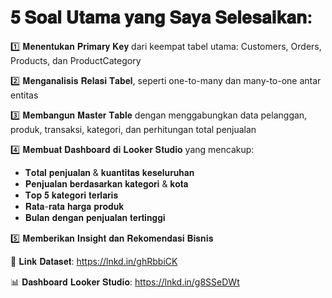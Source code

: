 # 𝟓 𝐒𝐨𝐚𝐥 𝐔𝐭𝐚𝐦𝐚 𝐲𝐚𝐧𝐠 𝐒𝐚𝐲𝐚 𝐒𝐞𝐥𝐞𝐬𝐚𝐢𝐤𝐚𝐧:
1️⃣ 𝐌𝐞𝐧𝐞𝐧𝐭𝐮𝐤𝐚𝐧 𝐏𝐫𝐢𝐦𝐚𝐫𝐲 𝐊𝐞𝐲 dari keempat tabel utama: Customers, Orders, Products, dan ProductCategory

2️⃣ 𝐌𝐞𝐧𝐠𝐚𝐧𝐚𝐥𝐢𝐬𝐢𝐬 𝐑𝐞𝐥𝐚𝐬𝐢 𝐓𝐚𝐛𝐞𝐥, seperti one-to-many dan many-to-one antar entitas

3️⃣ 𝐌𝐞𝐦𝐛𝐚𝐧𝐠𝐮𝐧 𝐌𝐚𝐬𝐭𝐞𝐫 𝐓𝐚𝐛𝐥𝐞 dengan menggabungkan data pelanggan, produk, transaksi, kategori, dan perhitungan total penjualan

4️⃣ 𝐌𝐞𝐦𝐛𝐮𝐚𝐭 𝐃𝐚𝐬𝐡𝐛𝐨𝐚𝐫𝐝 𝐝𝐢 𝐋𝐨𝐨𝐤𝐞𝐫 𝐒𝐭𝐮𝐝𝐢𝐨 yang mencakup:
 - 𝐓𝐨𝐭𝐚𝐥 𝐩𝐞𝐧𝐣𝐮𝐚𝐥𝐚𝐧 & 𝐤𝐮𝐚𝐧𝐭𝐢𝐭𝐚𝐬 𝐤𝐞𝐬𝐞𝐥𝐮𝐫𝐮𝐡𝐚𝐧
 - 𝐏𝐞𝐧𝐣𝐮𝐚𝐥𝐚𝐧 𝐛𝐞𝐫𝐝𝐚𝐬𝐚𝐫𝐤𝐚𝐧 𝐤𝐚𝐭𝐞𝐠𝐨𝐫𝐢 & 𝐤𝐨𝐭𝐚
 - 𝐓𝐨𝐩 𝟓 𝐤𝐚𝐭𝐞𝐠𝐨𝐫𝐢 𝐭𝐞𝐫𝐥𝐚𝐫𝐢𝐬
 - 𝐑𝐚𝐭𝐚-𝐫𝐚𝐭𝐚 𝐡𝐚𝐫𝐠𝐚 𝐩𝐫𝐨𝐝𝐮𝐤
 - 𝐁𝐮𝐥𝐚𝐧 𝐝𝐞𝐧𝐠𝐚𝐧 𝐩𝐞𝐧𝐣𝐮𝐚𝐥𝐚𝐧 𝐭𝐞𝐫𝐭𝐢𝐧𝐠𝐠𝐢

5️⃣ 𝐌𝐞𝐦𝐛𝐞𝐫𝐢𝐤𝐚𝐧 𝐈𝐧𝐬𝐢𝐠𝐡𝐭 𝐝𝐚𝐧 𝐑𝐞𝐤𝐨𝐦𝐞𝐧𝐝𝐚𝐬𝐢 𝐁𝐢𝐬𝐧𝐢𝐬

📂 𝐋𝐢𝐧𝐤 𝐃𝐚𝐭𝐚𝐬𝐞𝐭: https://lnkd.in/ghRbbiCK

📊 𝐃𝐚𝐬𝐡𝐛𝐨𝐚𝐫𝐝 𝐋𝐨𝐨𝐤𝐞𝐫 𝐒𝐭𝐮𝐝𝐢𝐨: https://lnkd.in/g8SSeDWt
